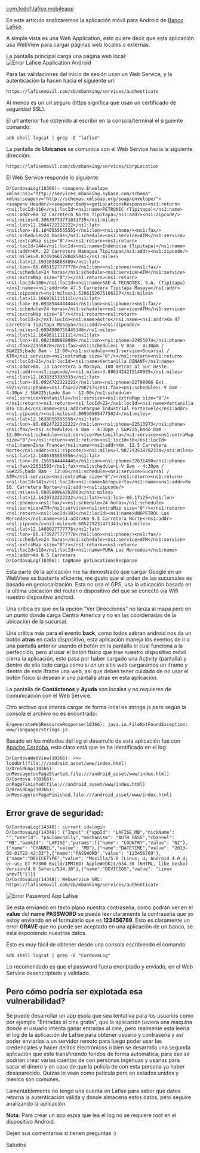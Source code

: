[com.todo1.lafise.mobileapp](/articulo/com-todo1-lafise-mobileapp)

En este artículo analizaremos la aplicación móvil para Android de [Banco Lafise](https://www.lafise.com/default.aspx).

A simple vista es una Web Application, esto quiere decir que esta aplicación usa WebView para cargar páginas web locales o externas.

La pantalla principal carga una página web local:
![Error Lafice Application Android](http://i.imgur.com/asLk2PP.jpg)

Para las validaciones del inicio de sesión usan un Web Service, y la autenticación la hacen hacia el siguiente url:
    
    https://lafisemovil.com/cb/mbanking/services/authenticate

Al menos es un url seguro (https significa que usan un certificado de seguridad SSL).

El url anterior fue obtenido al escribir en la consola/terminal el siguiente comando:
    
    adb shell logcat | grep -E "lafise"

La pantalla de **Ubícanos** se comunica con el Web Service hacia la siguiente dirección:
    
    https://lafisemovil.com/cb/mbanking/services/CorpLocation

El Web Service responde lo siguiente:
    
    D/CordovaLog(10366): <soapenv:Envelope xmlns:ns1="http://services.mbanking.sybase.com/schema" xmlns:soapenv="http://schemas.xmlsoap.org/soap/envelope/"><soapenv:Header/><soapenv:Body><getLocationsResponse><ns1:return><ns1:locId>116</ns1:locId><ns1:name>PETRONIC (Tipitapa)</ns1:name><ns1:addr>Km 32 Carretera Norte Tipitapa</ns1:addr><ns1:zipcode/><ns1:miles>0.30639773771031735</ns1:miles><ns1:lat>12.1944722222222</ns1:lat><ns1:lon>-86.1040555555555</ns1:lon><ns1:phone/><ns1:fax/><ns1:schedule>24 horas</ns1:schedule><ns1:service>ATM</ns1:service><ns1:extraMap size="0"/></ns1:return><ns1:return><ns1:locId>144</ns1:locId><ns1:name>Indenicsa (Tipitapa)</ns1:name><ns1:addr>KM. 22 Carretera Managua Tipitapa</ns1:addr><ns1:zipcode/><ns1:miles>0.87491661288485041</ns1:miles><ns1:lat>12.1931638888889</ns1:lat><ns1:lon>-86.0951527777778</ns1:lon><ns1:phone/><ns1:fax/><ns1:schedule>24 horas</ns1:schedule><ns1:service>ATM</ns1:service><ns1:extraMap size="0"/></ns1:return><ns1:return><ns1:locId>100</ns1:locId><ns1:name>SAE-A TECNOTEX, S.A. (Tipitapa)</ns1:name><ns1:addr>Km 47.5 Carretera Tipitapa Masaya</ns1:addr><ns1:zipcode/><ns1:miles>3.5286152675166127</ns1:miles><ns1:lat>12.1660361111111</ns1:lat><ns1:lon>-86.0938944444444</ns1:lon><ns1:phone/><ns1:fax/><ns1:schedule>24 horas</ns1:schedule><ns1:service>ATM</ns1:service><ns1:extraMap size="0"/></ns1:return><ns1:return><ns1:locId>2</ns1:locId><ns1:name>Astro</ns1:name><ns1:addr>Km 47 Carretera Tipitapa Masaya</ns1:addr><ns1:zipcode/><ns1:miles>3.6994900755445346</ns1:miles><ns1:lat>12.1648611111111</ns1:lat><ns1:lon>-86.0923888888889</ns1:lon><ns1:phone>22955074</ns1:phone><ns1:fax>22955078</ns1:fax><ns1:schedule>L-V 8am - 4:30pm / S&#225;bado 8am - 12:00</ns1:schedule><ns1:service>Sucursal / ATM</ns1:service><ns1:extraMap size="0"/></ns1:return><ns1:return><ns1:locId>21</ns1:locId><ns1:name>Ventanilla DINANT</ns1:name><ns1:addr>Km. 13 Carretera a Masaya, 100 metros al Sur-Oeste.</ns1:addr><ns1:zipcode/><ns1:miles>3.8063424215140995</ns1:miles><ns1:lat>12.1638333333333</ns1:lat><ns1:lon>-86.0924722222222</ns1:lon><ns1:phone>22798966 Ext. 5921</ns1:phone><ns1:fax>22798717</ns1:fax><ns1:schedule>L-V 8am - 4:30pm / S&#225;bado 8am - 12:00</ns1:schedule><ns1:service>Ventanilla</ns1:service><ns1:extraMap size="0"/></ns1:return><ns1:return><ns1:locId>22</ns1:locId><ns1:name>Ventanilla BIG COLA</ns1:name><ns1:addr>Parque industrial Portezuelo</ns1:addr><ns1:zipcode/><ns1:miles>3.809305654775024</ns1:miles><ns1:lat>12.1638055555556</ns1:lat><ns1:lon>-86.0924722222222</ns1:lon><ns1:phone>22513973</ns1:phone><ns1:fax/><ns1:schedule>L-V 8am - 4:30pm / S&#225;bado 8am - 12:00</ns1:schedule><ns1:service>Ventanilla</ns1:service><ns1:extraMap size="0"/></ns1:return><ns1:return><ns1:locId>30</ns1:locId><ns1:name>Zona Franca</ns1:name><ns1:addr>Km. 12.5 Carretera Norte</ns1:addr><ns1:zipcode/><ns1:miles>7.987793538782334</ns1:miles><ns1:lat>12.1486305555556</ns1:lat><ns1:lon>-86.1569944444445</ns1:lon><ns1:phone>22631490</ns1:phone><ns1:fax>22631503</ns1:fax><ns1:schedule>L-V 8am - 4:30pm / S&#225;bado 8am - 12:00</ns1:schedule><ns1:service>Sucursal / ATM</ns1:service><ns1:extraMap size="0"/></ns1:return><ns1:return><ns1:locId>141</ns1:locId><ns1:name>Aeropuerto</ns1:name><ns1:addr>Km 10. Carretera Norte</ns1:addr><ns1:zipcode/><ns1:miles>9.508588964282003</ns1:miles><ns1:lat>12.1439722222222</ns1:lat><ns1:lon>-86.17125</ns1:lon><ns1:phone/><ns1:fax/><ns1:schedule>24 horas</ns1:schedule><ns1:service>ATM</ns1:service><ns1:extraMap size="0"/></ns1:return><ns1:return><ns1:locId>103</ns1:locId><ns1:name>UNOPETROL Las Mercedes</ns1:name><ns1:addr>Km 9.5 Carretera Norte</ns1:addr><ns1:zipcode/><ns1:miles>9.605279231471341</ns1:miles><ns1:lat>12.1460027777778</ns1:lat><ns1:lon>-86.1739277777778</ns1:lon><ns1:phone/><ns1:fax/><ns1:schedule>24 horas</ns1:schedule><ns1:service>ATM</ns1:service><ns1:extraMap size="0"/></ns1:return><ns1:return><ns1:locId>118</ns1:locId><ns1:name>PUMA Las Mercedes</ns1:name><ns1:addr>Km 8.5 Carretera
	D/CordovaLog(10366): tagName getLocationsResponse

Esta parte de la aplicación me ha demostrado que cargar Google en un WebView es bastante eficiente, me gusto que el orden de las sucursales es basado en geolocalización. Esta no usa el GPS, usa la ubicación basada en la última ubicación del router o dispositivo del que se conectó vía Wifi nuestro dispositivo android.

Una critica es que en la opción "Ver Direcciones" no lanza al mapa pero en un punto donde carga Centro America y no en las coordenadas de la ubicación de la sucursal.

Una critica más para el evento **back**, como todos sabran android nos da un botón **atras** en cada dispositivo, esta aplicación maneja los eventos de ir a una pantalla anterior usando el botón en la pantalla el cual funciona a la perfección, pero al usar el botón físico que trae nuestro dispositivo móvil cierra la aplicación, esto pasa por haber cargado una Activity (pantalla) y dentro de ella todo carga como si en un sitio web cargaramos un iframe y dentro de este iframe una web, así que deben tener cuidado de no usar el botón físico si desean ir una pantalla atras en esta aplicación.

La pantalla de **Contáctenos** y **Ayuda** son locales y no requieren de comunicación con el Web Service.

Otro archivo que intenta cargar de forma local es strings.js pero según la consola el archivo no es encontrado:
    
    E/generateWebResourceResponse(10366): java.io.FileNotFoundException: www/language/strings.js

Basádo en los métodos del log el desarrollo de esta aplicación fue con [Apache Cordoba](http://cordova.apache.org/), esto claro está que se ha identificado en el log:
    
    D/CordovaWebView(10366): >>> loadUrl(file:///android_asset/www/index.html)
    D/DroidGap(10366): onMessage(onPageStarted,file:///android_asset/www/index.html)
    D/Cordova (10366): onPageFinished(file:///android_asset/www/index.html)
    D/DroidGap(10366): onMessage(onPageFinished,file:///android_asset/www/index.html)
    
## Error grave de seguridad:
    
    D/CordovaLog(14348): current id=login
    D/CordovaLog(14348): {"Input":{"appId": "LAFISE_MB","nickName": "","userId": "paulomcnally","mechanism": "AUTH_PASS","channel": "MB","bankId": "LAFISE","params":[{"name": "COUNTRY","value": "NI"},{"name": "CHANNEL","value": "MB"},{"name":"DATETIME","value": "2013-09-01T22:42:33"},{"name":"PASSWORD","value": "123456789"},{"name":"DEVICETYPE","value": "Mozilla/5.0 (Linux; U; Android 4.0.4; en-us; GT-P7300 Build/IMM76D) AppleWebKit/534.30 (KHTML, like Gecko) Version/4.0 Safari/534.30"},{"name":"DEVICEOS","value": "Linux armv7l"}]}}
    D/CordovaLog(14348): Webservice URL: https://lafisemovil.com/cb/mbanking/services/authenticate

![Error Password App Lafise](http://i.imgur.com/VcOwdZ9.png)

Se esta enviando en texto plano nuestra contraseña, como podran ver en el **value** del **name** **PASSWORD** se puede leer claramente la contraseña que yo estoy enviando en el formulario que es **123456789**. Esto es claramente un error **GRAVE** que no puede ser aceptado en una aplicación de un banco, se esta exponiendo nuestros datos.

Esto es muy fácil de obtener desde una consola escribiendo el comando:
    
    adb shell logcat | grep -E "CordovaLog"

Lo recomendado es que el password fuera encriptado y enviado, en el Web Service desencriptado y validado.

## Pero cómo podría ser explotada esa vulnerabilidad?
Se puede desarrollar un app espía que sea tentativa para los usuarios como por ejemplo "Entradas al cine gratis", que la aplicación tuviera una maquina donde el usuario intenta ganar entradas al cine, pero realmente esta leería el log de la aplicación de Lafise para obtener usuario y contraseña y así poder enviarlos a un servidor remoto para luego poder usar las credenciales y hacer delítos electrónicos o bien se desarrolla una segunda aplicación que este transfiriendo fondos de forma automática, para eso se podrían crear varias cuentas de con personas ingenuas y usarlas para sacar el dinero y en caso de que la policía de con esta persona ya haber desaparecido. Quizas lo vean como película pero en estados unidos y mexico son comunes.

Lamentablemente no tengo una cuenta en Lafise para saber que datos retorna la autenticación válida y donde almacena estos datos, pero seguire analizando la aplicación.

**Nota:** Para crear un app espía que lea el log no se requiere root en el dispositivo Android.

Dejen sus comentarios si tienen preguntas :)

Saludos